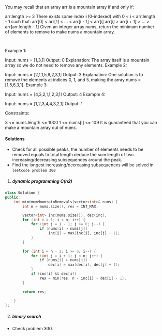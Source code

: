 You may recall that an array arr is a mountain array if and only if:

arr.length >= 3
There exists some index i (0-indexed) with 0 < i < arr.length - 1 such that:
arr[0] < arr[1] < ... < arr[i - 1] < arr[i]
arr[i] > arr[i + 1] > ... > arr[arr.length - 1]
Given an integer array nums​​​, return the minimum number of elements to remove to make nums​​​ a mountain array.

 

Example 1:

Input: nums = [1,3,1]
Output: 0
Explanation: The array itself is a mountain array so we do not need to remove any elements.
Example 2:

Input: nums = [2,1,1,5,6,2,3,1]
Output: 3
Explanation: One solution is to remove the elements at indices 0, 1, and 5, making the array nums = [1,5,6,3,1].
Example 3:

Input: nums = [4,3,2,1,1,2,3,1]
Output: 4
Example 4:

Input: nums = [1,2,3,4,4,3,2,1]
Output: 1
 

Constraints:

3 <= nums.length <= 1000
1 <= nums[i] <= 109
It is guaranteed that you can make a mountain array out of nums.


#### Solutions

- Check for all possible peaks, the number of elements needs to be removed equals to total length deduce the sum length of two increasing/decreasing subsequences around the peak.
- Find the longest increasing/decreasing subsequences will be solved in `leetcode problem 300`

1. ##### dynamic programming O(n2)

```cpp
class Solution {
public:
    int minimumMountainRemovals(vector<int>& nums) {
        int n = nums.size(), res = INT_MAX;

        vector<int> inc(nums.size()), dec(inc);
        for (int i = 1; i < n; i++) {
            for (int j = i - 1; j >= 0; j--) {
                if (nums[i] > nums[j])
                    inc[i] = max(inc[i], inc[j] + 1);
            }
        }
        
        for (int i = n - 2; i >= 0; i--) {
            for (int j = i + 1; j < n; j++) {
                if (nums[i] > nums[j])
                    dec[i] = max(dec[i], dec[j] + 1);
            }
            if (inc[i] && dec[i])
                res = min(res, n - inc[i] - dec[i] - 1);
        }
        
        return res;
        
    }
};

```

2. ##### binary search

- Check problem 300.